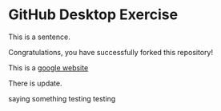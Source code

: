 # GitHub Desktop Exercise

This is a sentence.

Congratulations, you have successfully forked this repository!

This is a [google website](https://www.google.com)

There is update.


saying something
testing testing